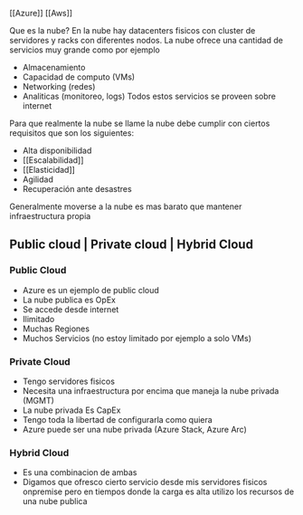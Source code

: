 [[Azure]]
[[Aws]]

Que es la nube?
En la nube hay datacenters fisicos con cluster de servidores y racks con diferentes nodos.
La nube ofrece una cantidad de servicios muy grande como por ejemplo
- Almacenamiento
- Capacidad de computo (VMs)
- Networking (redes)
- Analiticas (monitoreo, logs)
Todos estos servicios se proveen sobre internet

Para que realmente la nube se llame la nube debe cumplir con ciertos requisitos que son los siguientes:
- Alta disponibilidad
- [[Escalabilidad]]
- [[Elasticidad]]
- Agilidad
- Recuperación ante desastres

Generalmente moverse a la nube es mas barato que mantener infraestructura propia

## Public cloud | Private cloud | Hybrid Cloud

### Public Cloud
- Azure es un ejemplo de public cloud
- La nube publica es OpEx
- Se accede desde internet
- Ilimitado
- Muchas Regiones
- Muchos Servicios (no estoy limitado por ejemplo a solo VMs)

### Private Cloud
- Tengo servidores fisicos
- Necesita una infraestructura por encima que maneja la nube privada (MGMT)
- La nube privada Es CapEx
- Tengo toda la libertad de configurarla como quiera
- Azure puede ser una nube privada (Azure Stack, Azure Arc)

### Hybrid Cloud
- Es una combinacion de ambas 
- Digamos que ofresco cierto servicio desde mis servidores fisicos onpremise pero en tiempos donde la carga es alta utilizo los recursos de una nube publica

